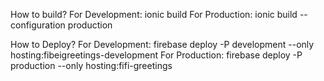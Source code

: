 How to build?
For Development: ionic build
For Production: ionic build --configuration production

How to Deploy?
For Development: firebase deploy -P development --only hosting:fibeigreetings-development
For Production: firebase deploy -P production --only hosting:fifi-greetings

